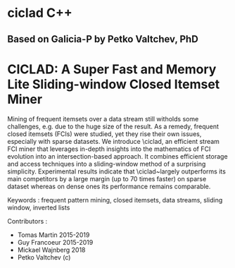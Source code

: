 # ciclad C++

## Based on Galicia-P by Petko Valtchev, PhD

# CICLAD: A Super Fast and Memory Lite Sliding-window Closed Itemset Miner

Mining of frequent itemsets over a data stream still witholds some challenges, e.g. due to the huge size of the result. As a remedy, frequent closed itemsets (FCIs) were studied, yet they rise their own issues, especially with sparse datasets. We introduce \ciclad, an efficient stream FCI miner that leverages in-depth insights into the mathematics of FCI evolution into an intersection-based approach. It combines efficient storage and access techniques into a sliding-window method of a surprising simplicity. Experimental results indicate that \ciclad~largely outperforms its main competitors by a large margin (up to 70 times faster) on sparse dataset whereas on dense ones its performance remains comparable.

Keywords : frequent pattern mining, closed itemsets, data streams, sliding window, inverted lists

Contributors :
 - Tomas Martin 2015-2019
 - Guy Francoeur 2015-2019
 - Mickael Wajnberg 2018
 - Petko Valtchev (c)

